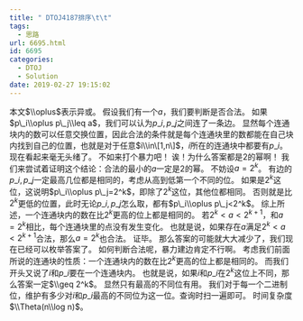 ```yaml
---
title: " DTOJ4187排序\t\t"
tags:
  - 思路
url: 6695.html
id: 6695
categories:
  - DTOJ
  - Solution
date: 2019-02-27 19:15:02
---
```


本文$\\oplus$表示异或。 假设我们有一个$a$，我们要判断是否合法。 如果$p\_i\\oplus p\_j\\leq a$，我们可以认为$p\_i,p\_j$之间连了一条边。 显然每个连通块内的数可以任意交换位置，因此合法的条件就是每个连通块里的数都能在自己块内找到自己的位置，也就是对于任意$i\\in\[1,n\]$，$i$所在的连通块中都要有$p\_i$。 现在看起来毫无头绪了。 不如来打个暴力吧！ 诶！为什么答案都是$2$的幂啊！ 我们来尝试着证明这个结论：合法的最小的$a$一定是$2​$的幂。 不妨设$a=2^k$。 有边的$p\_i,p\_j$一定最高几位都是相同的，考虑从高到低第一个不同的位。 如果是$2^k$这位，这说明$p\_i\\oplus p\_j=2^k$，即除了$2^k$这位，其他位都相同。 否则就是比$2^k$更低的位置，此时无论$p\_i,p\_j$怎么取，都有$p\_i\\oplus p\_j<2^k$。 综上所述，一个连通块内的数在比$2^k$更高的位上都是相同的。 若$2^k<a<2^{k+1}$，和$a=2^k$相比，每个连通块里的点没有发生变化。 也就是说，如果存在$a$满足$2^k<a<2^{k+1}$合法，那么$a=2^k$也合法。 证毕。 那么答案的可能就大大减少了，我们现在已经可以枚举答案了。 如何判断合法呢，暴力建边肯定不行啊。 考虑我们前面所说的连通块的性质：一个连通块内的数在比$2^k$更高的位上都是相同的。 而我们开头又说了$i$和$p\_i$要在一个连通块内。 也就是说，如果$i$和$p\_i$在$2^k$这位上不同，那么答案一定$\\geq 2^k$。 显然只有最高的不同位有用。 我们对于每一个二进制位，维护有多少对$i$和$p\_i$最高的不同位为这一位。查询时扫一遍即可。 时间复杂度$\\Theta(n\\log n)$。